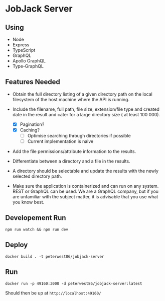 # JobJack Server

## Using

- Node
- Express
- TypeScript
- GraphQL
- Apollo GraphQL
- Type-GraphQL

## Features Needed

- Obtain the full directory listing of a given directory path on the local filesystem of the host machine where the API is running.
- Include the filename, full path, file size, extension/file type and created date in the result and cater for a large directory size ( at least 100 000).

  - [x] Pagination?
  - [x] Caching?
    - [ ] Optimise searching through directories if possible
    - [ ] Current implementation is naive

- Add the file permissions/attribute information to the results.

- Differentiate between a directory and a file in the results.

- A directory should be selectable and update the results with the newly selected directory path.

- Make sure the application is containerized and can run on any system. REST or GraphQL can be used. We are a GraphQL company, but if you are unfamiliar with the subject matter, it is advisable that you use what you know best.

## Developement Run

```
npm run watch && npm run dev
```

## Deploy

```
docker build . -t peterwest86/jobjack-server
```

## Run

```
docker run -p 49160:3000 -d peterwest86/jobjack-server:latest
```

Should then be up at `http://localhost:49160/`

